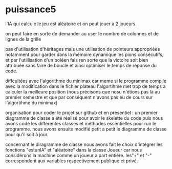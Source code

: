 # puissance5

l'IA qui calcule le jeu est aléatoire et on peut jouer à 2 joueurs. 

on peut faire en sorte de demander au user le nombre de colonnes et de lignes de la grille 

pas d'utilisation d'héritages mais une utilisation de pointeurs appropriées notamment pour garder dans la mémoire dynamique les pions consécutifs, et par l'utiilisation d'un boléen fais ren sorte que la victoire soit bien attribuée sans faire de boucle et ainsi optimiser le temps de réponse du code.

diffcultées avec l'algorithme du minimax car meme si le programme compile avec la modification dans le fichier plateau l'algortihme met trop de temps a calculer la meilleure position (nous précisons que nosu n'étions pas là au premier semestre et que par conséquent n'avons pas eu de cours sur l'algortihme du minimax) 

organisation pour coder le projet sur github et en présentiel : un premier diagramme de classe a été réalisé pour avoir le skelette du code puis nous avons codé les différentes classes et méthodes essentielles pour run le programme. nous avons ensuite modifié petit a petit le diagramme de classe pour qu'il soit à jour.

concernant le diragramme de classe nous avons fait le choix d'intégrer les fonctions "estunIA" et "aléatoire" dans la classe Joueur car nous considérons la machine comme un joueur a part entière. les"+" et "-" correspondent aux variables respectivement publique et privé.

